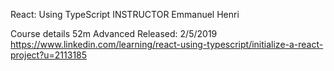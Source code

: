 React: Using TypeScript
INSTRUCTOR Emmanuel Henri

Course details
52m Advanced Released: 2/5/2019 
https://www.linkedin.com/learning/react-using-typescript/initialize-a-react-project?u=2113185